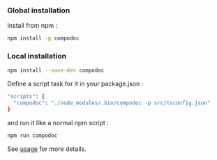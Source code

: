 ### Global installation

Install from npm :

```bash
npm install -g compodoc
```

### Local installation

```bash
npm install --save-dev compodoc
```

Define a script task for it in your package.json :

```bash
"scripts": {
  "compodoc": "./node_modules/.bin/compodoc -p src/tsconfig.json"
}
```

and run it like a normal npm script :

```bash
npm run compodoc
```

See [usage](./usage.html) for more details.
